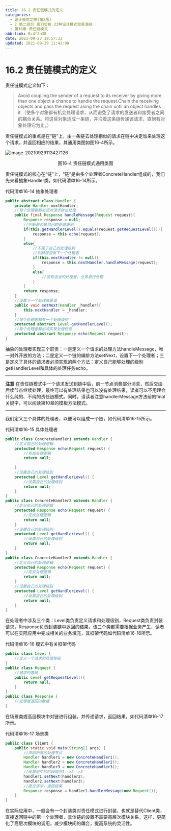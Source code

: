 ```yaml
---
title: 16.2 责任链模式的定义
categories: 
  - 设计模式之禅(第2版)
  - 2 第二部分 真刀实枪 23种设计模式完美演绎
  - 第16章 责任链模式
abbrlink: 6c4f2a38
date: 2021-09-27 19:57:33
updated: 2021-09-29 11:41:08
---
```

# 16.2 责任链模式的定义
责任链模式定义如下：
> Avoid coupling the sender of a request to its receiver by giving more than one object a chance to handle the request.Chain the receiving objects and pass the request along the chain until an object handles it.（使多个对象都有机会处理请求，从而避免了请求的发送者和接受者之间的耦合关系。将这些对象连成一条链，并沿着这条链传递该请求，直到有对象处理它为止。）

责任链模式的重点是在“链”上，由一条链去处理相似的请求在链中决定谁来处理这个请求，并返回相应的结果，其通用类图如图16-4所示。

![image-20210929113427126](https://gitee.com/XiaoLan223/images/raw/master/Blog/Sum/20210929113427.png)

<center>图16-4 责任链模式通用类图</center>

责任链模式的核心在“链”上，“链”是由多个处理者ConcreteHandler组成的，我们先来看抽象Handler类，如代码清单16-14所示。

代码清单16-14 抽象处理者
```java
public abstract class Handler {
    private Handler nextHandler;
    //每个处理者都必须对请求做出处理
    public final Response handleMessage(Request request){
        Response response = null;
        //判断是否是自己的处理级别
        if(this.getHandlerLevel().equals(request.getRequestLevel())){
            response = this.echo(request);
        }
        else{
            //不属于自己的处理级别
            //判断是否有下一个处理者
            if(this.nextHandler != null){
                response = this.nextHandler.handleMessage(request);
            }
            else{
                //没有适当的处理者，业务自行处理
            }
        }
        return response;
    }
    //设置下一个处理者是谁
    public void setNext(Handler _handler){
        this.nextHandler = _handler;
    }
    //每个处理者都有一个处理级别
    protected abstract Level getHandlerLevel();
    //每个处理者都必须实现处理任务
    protected abstract Response echo(Request request);
}
```
抽象的处理者实现三个职责：一是定义一个请求的处理方法handleMessage，唯一对外开放的方法；二是定义一个链的编排方法setNext，设置下一个处理者；三是定义了具体的请求者必须实现的两个方法：定义自己能够处理的级别getHandlerLevel和具体的处理任务echo。
___
**注意** 在责任链模式中一个请求发送到链中后，前一节点消费部分消息，然后交由后续节点继续处理，最终可以有处理结果也可以没有处理结果，读者可以不用理会什么纯的、不纯的责任链模式。同时，请读者注意handlerMessage方法前的final关键字，可以阅读第10章的模板方法模式。
___

我们定义三个具体的处理者，以便可以组成一个链，如代码清单16-15所示。

代码清单16-15 具体处理者
```java
public class ConcreteHandler1 extends Handler {
    //定义自己的处理逻辑
    protected Response echo(Request request) {
        //完成处理逻辑
        return null;
        
    }
    //设置自己的处理级别
    protected Level getHandlerLevel() {
        //设置自己的处理级别
        return null;
    }
}
public class ConcreteHandler2 extends Handler {
    //定义自己的处理逻辑
    protected Response echo(Request request) {
        //完成处理逻辑
        return null;
    }
    //设置自己的处理级别
    protected Level getHandlerLevel() {
        //设置自己的处理级别
        return null;
    }
}
public class ConcreteHandler3 extends Handler {
    //定义自己的处理逻辑
    protected Response echo(Request request) {
        //完成处理逻辑
        return null;
    }
    //设置自己的处理级别
    protected Level getHandlerLevel() {
        //设置自己的处理级别
        return null;
    }
}
```
在处理者中涉及三个类：Level类负责定义请求和处理级别，Request类负责封装请求，Response负责封装链中返回的结果，该三个类都需要根据业务产生，读者可以在实际应用中完成相关的业务填充，其框架代码如代码清单16-16所示。

代码清单16-16 模式中有关框架代码
```java
public class Level {
    //定义一个请求和处理等级
}
public class Request {
    //请求的等级
    public Level getRequestLevel(){
        return null;
    }
}
public class Response {
    //处理者返回的数据
}
```
在场景类或高层模块中对链进行组装，并传递请求，返回结果，如代码清单16-17所示。

代码清单16-17 场景类
```java
public class Client {
    public static void main(String[] args) {
        //声明所有的处理节点
        Handler handler1 = new ConcreteHandler1();
        Handler handler2 = new ConcreteHandler2();
        Handler handler3 = new ConcreteHandler3();
        //设置链中的阶段顺序1-->2-->3
        handler1.setNext(handler2);
        handler2.setNext(handler3);
        //提交请求，返回结果
        Response response = handler1.handlerMessage(new Request());
    }
}
```
在实际应用中，一般会有一个封装类对责任模式进行封装，也就是替代Client类，直接返回链中的第一个处理者，具体链的设置不需要高层次模块关系，这样，更简化了高层次模块的调用，减少模块间的耦合，提高系统的灵活性。

